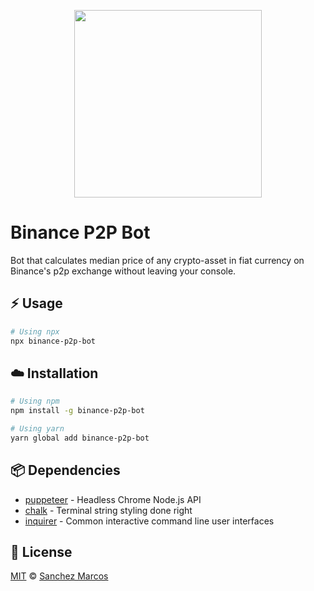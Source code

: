 <p align="center">
  <img height="300" src="https://i.imgur.com/TRzpcKW.png">
</p>

# Binance P2P Bot
Bot that calculates median price of any crypto-asset in fiat currency on Binance's p2p exchange without leaving your console.

## :zap: Usage

```sh
# Using npx
npx binance-p2p-bot
```

## :cloud: Installation

```sh
# Using npm
npm install -g binance-p2p-bot

# Using yarn
yarn global add binance-p2p-bot
```

## :package: Dependencies
- [puppeteer](https://github.com/puppeteer/puppeteer) - Headless Chrome Node.js API
- [chalk](https://github.com/chalk/chalk) - Terminal string styling done right
- [inquirer](https://github.com/SBoudrias/Inquirer.js) - Common interactive command line user interfaces

## :scroll: License

[MIT][license] © [Sanchez Marcos][site]

[license]: /LICENSE
[site]: https://sanchezmarcos.me
